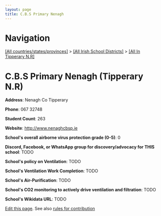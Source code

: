 ```yaml
---
layout: page
title: C.B.S Primary Nenagh
---
```

# Navigation

[[All countries/states/provinces]](../../..) > [[All Irish School Districts]](../..) > [[All In Tipperary N.R]](..)

# C.B.S Primary Nenagh (Tipperary N.R)

**Address**: Nenagh Co Tipperary

**Phone**: 067 32748

**Student Count**: 263

**Website**: <http://www.nenaghcbsp.ie>

**School's overall airborne virus protection grade (0-5)**: 0

**Discord, Facebook, or WhatsApp group for discovery/advocacy for THIS school**: TODO

**School's policy on Ventilation**: TODO

**School's Ventilation Work Completion**: TODO

**School's Air-Purification**: TODO

**School's CO2 monitoring to actively drive ventilation and filtration**: TODO

**School's Wikidata URL**: TODO


[Edit this page](https://github.com/ventilate-schools/Ireland/edit/main/./Tipperary_N.R/C.B.S_Primary_Nenagh.md). See also [rules for contribution](../../../contribution-rules/)